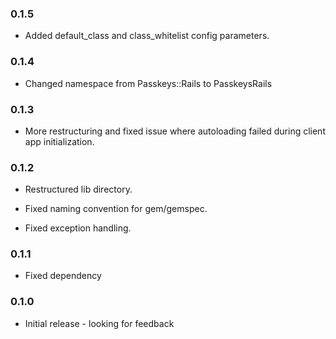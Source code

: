 ### 0.1.5

* Added default_class and class_whitelist config parameters.

### 0.1.4

* Changed namespace from Passkeys::Rails to PasskeysRails

### 0.1.3

* More restructuring and fixed issue where autoloading failed
  during client app initialization.

### 0.1.2

* Restructured lib directory.

* Fixed naming convention for gem/gemspec.

* Fixed exception handling.

### 0.1.1

* Fixed dependency

### 0.1.0

* Initial release - looking for feedback
